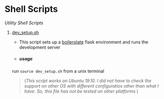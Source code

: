 # Shell Scripts

<em>Utility Shell Scripts</em>

1. [dev_setup.sh](https://github.com/Avarsa/shell_scripts/blob/master/dev_setup.sh)
    * This script sets up a [boilerplate](https://github.com/Avarsa/dev_boilerplate) flask environment and runs the development server
    
    * <h5>usage</h5>
    run `source dev_setup.sh` from a unix terminal <br>
    > (<em>This script works on Ubuntu 19.10. I did not have to check the support on other OS with different configuratios other than what I have. So, this file has not be tested on other platforms </em>)
    
